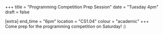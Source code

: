 +++
title = "Programming Competition Prep Session"
date = "Tuesday 4pm"
draft = false

[extra]
end_time = "6pm"
location = "CS1.04"
colour = "academic"
+++
Come prep for the programming competition on Saturday! :)
